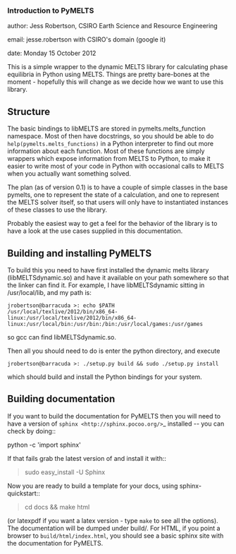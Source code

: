 ### Introduction to PyMELTS

author: Jess Robertson, CSIRO Earth Science and Resource Engineering

email: jesse.robertson with CSIRO's domain (google it)

date: Monday 15 October 2012

This is a simple wrapper to the dynamic MELTS library for calculating phase equilibria in Python using MELTS. Things are pretty bare-bones at the moment - hopefully this will change as we decide how we want to use this library.

Structure
---------

The basic bindings to libMELTS are stored in pymelts.melts_function namespace. Most of then have docstrings, so you should be able to do `help(pymelts.melts_functions)` in a Python interpreter to find out more information about each function. Most of these functions are simply wrappers which expose information from MELTS to Python, to make it easier to write most of your code in Python with occasional calls to MELTS when you actually want something solved.

The plan (as of version 0.1) is to have a couple of simple classes in the base pymelts, one to represent the state of a calculation, and one to represent the MELTS solver itself, so that users will only have to instantiated instances of these classes to use the library.

Probably the easiest way to get a feel for the behavior of the library is to have a look at the use cases supplied in this documentation. 

Building and installing PyMELTS
-------------------------------

To build this you need to have first installed the dynamic melts library (libMELTSdynamic.so) and have it available on your path somewhere so that the linker can find it. For example, I have libMELTSdynamic sitting in /usr/local/lib, and my path is:

    jrobertson@barracuda >: echo $PATH
    /usr/local/texlive/2012/bin/x86_64-linux:/usr/local/texlive/2012/bin/x86_64-linux:/usr/local/bin:/usr/bin:/bin:/usr/local/games:/usr/games

so gcc can find libMELTSdynamic.so.

Then all you should need to do is enter the python directory, and execute

    jrobertson@barracuda >: ./setup.py build && sudo ./setup.py install

which should build and install the Python bindings for your system.

Building documentation
----------------------

If you want to build the documentation for PyMELTS then you will need to have a version of `sphinx <http://sphinx.pocoo.org/>`_ installed -- you can check by doing::

  python -c 'import sphinx'

If that fails grab the latest version of and install it with::

  > sudo easy_install -U Sphinx

Now you are ready to build a template for your docs, using
sphinx-quickstart::

  > cd docs && make html

(or latexpdf if you want a latex version - type `make` to see all the options). The documentation will be dumped under build/<format>. For HTML, if you point a browser to `build/html/index.html`, you should see a basic sphinx site with the documentation for PyMELTS.